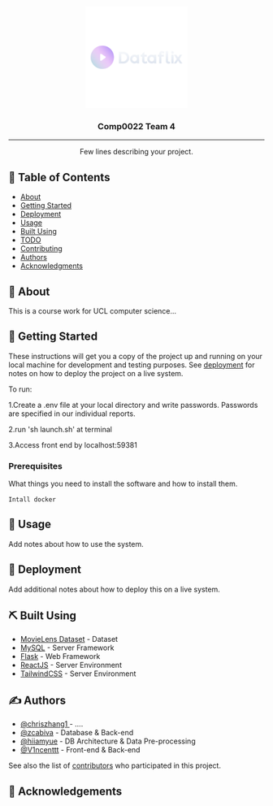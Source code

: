 <p align="center">
  <a href="" rel="noopener">
 <img width=200px height=200px src="frontend_app/public/logo.png" alt="Project logo"></a>
</p>

<h3 align="center">Comp0022 Team 4</h3>


---

<p align="center"> Few lines describing your project.
    <br> 
</p>

## 📝 Table of Contents

- [About](#about)
- [Getting Started](#getting_started)
- [Deployment](#deployment)
- [Usage](#usage)
- [Built Using](#built_using)
- [TODO](../TODO.md)
- [Contributing](../CONTRIBUTING.md)
- [Authors](#authors)
- [Acknowledgments](#acknowledgement)

## 🧐 About <a name = "about"></a>
This is a course work for UCL computer science...

## 🏁 Getting Started <a name = "getting_started"></a>

These instructions will get you a copy of the project up and running on your local machine for development and testing purposes. See [deployment](#deployment) for notes on how to deploy the project on a live system.

To run:

1.Create a .env file at your local directory and write passwords. Passwords are specified in our individual reports.

2.run 'sh launch.sh' at terminal

3.Access front end by localhost:59381


### Prerequisites

What things you need to install the software and how to install them.

```
Intall docker
```

## 🎈 Usage <a name="usage"></a>

Add notes about how to use the system.

## 🚀 Deployment <a name = "deployment"></a>

Add additional notes about how to deploy this on a live system.

## ⛏️ Built Using <a name = "built_using"></a>

- [MovieLens Dataset](http://files.grouplens.org/datasets/movielens/ml-latest-small.zip) - Dataset
- [MySQL](https://expressjs.com/) - Server Framework
- [Flask](https://vuejs.org/) - Web Framework
- [ReactJS](https://nodejs.org/en/) - Server Environment
- [TailwindCSS](https://nodejs.org/en/) - Server Environment


## ✍️ Authors <a name = "authors"></a>

- [@chriszhang1 ](https://github.com/kylelobo) - ....
- [@zcabiva](https://github.com/kylelobo) - Database & Back-end
- [@hiiamyue](https://github.com/hiiamyue) - DB Architecture & Data Pre-processing
- [@V1ncenttt](https://github.com/V1ncenttt) - Front-end & Back-end

See also the list of [contributors](https://github.com/kylelobo/The-Documentation-Compendium/contributors) who participated in this project.

## 🎉 Acknowledgements <a name = "acknowledgement"></a>


